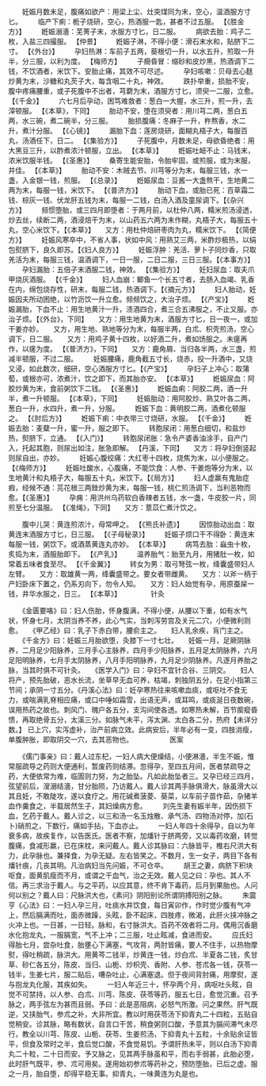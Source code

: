 <!-- { "loadSidebar": true } -->
　　妊娠月数未足，腹痛如欲产：用梁上尘、灶突煤同为末，空心，温酒服方寸匕。
　　临产下痢：栀子烧研，空心，热酒服一匙，甚者不过五服。 【《胜金方》】
　　姙娠溺濇：芜菁子末，水服方寸匕，日二服。
　　病欲去胎：鸡子二枚，入盐三四撮服。 【仲景】
　　姙娠子淋，不得小便：滑石末水和，贴脐下二寸。 【《外台》】
　　孕妇热淋：车前子五两，葵根切一升，以水五升，煎取一升半，分三服，以利为度。 【梅师方】
　　子癎昏冒：缩砂和皮炒黑，热酒调下二钱，不饮酒者，米饮下。安胎止痛，其效不可尽述。
　　孕妇咳嗽：贝母去心麸炒黄为末，沙糖和丸芡子大，每含咽二十丸，神效。
　　跌扑举重，损胎不安，腹中疼痛腰重，或子死腹中不出者，芎藭为末，酒服方寸匕，须臾一二服，立愈。【《千金》】
　　六七月后孕动，困笃难救者：葱白一大握，水三升，煎一升，去滓顿服。 【《本草》，下同】
　　胎动不安，堕在须臾者：用川芎二两，葱白五两，水三碗，煮二碗半，分三服。
　　胎损腹痛：冬麻子一升，杵熬香，水二升，煮汁分服。 【《心镜》】
　　漏胎下血：莲房烧研，面糊丸梧子大，每服百丸，汤酒任下，日二。 【《集验方》】
　　子死腹中，月数未足，母欲昏绝者：用大黑豆三升，以酢煮浓汁顿服，立出。 【《本草》】
　　姙娠吐衄不止：马钱末，浓米饮服半钱。 【《圣惠》】
　　桑寄生能安胎，令胎牢固，或煎服，或为末服，并佳。 【《本草》】
　　胎动不安：木贼去节、川芎等分为末，每服三钱，水一盏，入金银一钱，煎服。 【《总录》】
　　姙娠尿血：豆酱一大盏熬干，生地黄二两为末，每服一钱，米饮下。 【《普济方》】
　　胎动下血，或胎已死：百草霜二钱、棕灰一钱、伏龙肝五钱为末，每服一二钱，白汤入酒及童尿调下。【《杂兴方》】
　　频惯堕胎，或三四月即堕者：于两月前，以杜仲八两，糯米煎汤浸透，炒去丝，续断二两，酒浸焙干为末，以山药五六两为末作糊，丸梧子大，每服五十丸，空心米饮下。【《本草》】　　又方：用杜仲焙研枣肉为丸，糯米饮下。 【《简便方》】
　　妊娠风寒卒中，不省人事，状如中风：用熟艾三两，米酢炒极热，以绢包熨脐下，良久即苏。【《妇人良方》】
　　妊娠浮肿：羌活、萝卜子同炒香，只取羌活为末，每服三钱，温酒调下，一日一服，二日二服，三日三服。【《本事方》】
　　孕妇漏胎：五倍子末酒服二钱，神效。 【《集验方》】
　　妊妇尿血：取夫爪甲烧灰酒服。 【《千金》】
　　妇人血崩：鲫鱼一个长五寸者，去肠入血竭、乳香在内，绵包烧存性，研末，每服二钱，热酒调下。【《摘元方》】
　　妇人胎动，妊娠因夫所动困绝，以竹沥饮一升立愈。频频饮之，大治子烦。 【《产宝》】
　　姙娠漏胎，下血不止：用生地黄汁一升，渍酒四合，煮三合五沸服之，不止又服。亦治子烦。【《外台》，下同】　　又方：用生地黄为末，酒服方寸匕，日一夜一，或加干姜亦妙。　　又方，用生地、熟地等分为末，每服半两，白朮、枳壳煎汤，空心调下，日二服。　　又方：用鸡子黄十四枚，以好酒二升，煮如饧服之。未瘥再作，以瘥为度。 【《普济方》，下同】　　又方：鹿角屑、当归各半两，水三盏，煎减半顿服，不过二服。
　　妊娠腰痛，鹿角截五寸长，烧赤，投一升酒中，又烧又浸，如此数次，细研，空心酒服方寸匕。【《产宝》】
　　孕妇子上冲心：取蒲萄，或根亦可，浓煮汁，饮之即下，而其胎亦安。 【《本草》】
　　姙娠尿血：阿胶炒黄为末，食前粥饮下二钱。 【《圣惠》】
　　姙娠血痢：阿胶二两，酒一升半，煮一升顿服。 【《本草》，下同】
　　妊娠胎动：用阿胶炒、熟艾叶各二两，葱白一升，水四升，煮一升，分服。
　　姙娠下血：黄明胶二两，酒煮化顿服之。 【《肘后方》】
　　姙娠下痢：中衣带三寸烧研，水服。 【《千金》】
　　姙娠去胎：麦糵一升，蜜一升，服之即下。
　　转胞尿闭：用葱白细切，和盐炒热，熨脐下，立通。 【《入门》】
　　转胞尿闭胀：急令产婆香油涂手，自产门入，托起其胞，则尿出如注，胀急即解。 【丹溪，下同】　　又方：将孕妇倒竖起则尿自出，亦妙。
　　妊娠心腹绞痛：大红枣十四枚，烧焦为末，以小便服之。 【《梅师方》】
　　妊娠吐酸水，心腹痛，不能饮食：人参、干姜炮等分为末，以生地黄汁和丸梧子大，每服五十丸，米饮下。【《局方》】
　　妇人虚羸有鬼胎症瘕，经候不通：芫花根三两銼炒黄为末，每服一钱，桃仁煎汤调下，当利恶物而愈。【《圣惠》】
　　孕痈：用洪州乌药软白香辣者五钱，水一盏，牛皮胶一片，同煎至七分温服。 【《准绳》，下同】　　又方：薏苡仁煮汁饮之。

　　腹中儿哭：黄连煎浓汁，母常呷之。 【《熊氏补遗》】
　　因惊胎动出血：取黄连末酒服方寸匕，日三服。 【《子母秘录》】
　　妊娠子烦口干不得卧：黄连末每服一钱，粥饮下。或酒蒸黄连丸亦妙。 【《本草》】
　　病笃去胎：蝱虫十枚，炙捣为末，酒服胎即下。 【《产乳》】
　　温养胎气：胎至九月，用猪肚一枚，如常着五味者食至尽。 【《千金翼》】
　　转女为男：取弓弩弦一枚，绛囊盛带妇人左臂。　　又方：取雄黄一两，绛囊盛带之。要女者带雌黄。　　又方：以斧一柄于产妇卧床下置之，仍系刃向下，勿令人知。　　又方：妇人始觉有孕，用原蚕屎一钱，井华水服之，日三。 【《本草》】
　　　　针灸

　　《金匮要咯》曰：妇人伤胎，怀身腹满，不得小便，从腰以下重，如有水气状，怀身七月，太阴当养不养，此心气实，当刺泻劳宫及关元二穴，小便微利则愈。　　《甲乙经》曰：乳子下赤白带，腰俞主之。　　妇人乳余疾，肓门主之。
　　《千金方》曰：妊娠三月胎欲堕，灸膝下一寸七壮。　　妊娠一月，足厥阴脉养，二月足少阳脉养，三月手心主脉养，四月手少阳脉养，五月足太阴脉养，六月足阳明脉养，七月手太阴脉养，八月手阳明脉养，九月足少阴脉养。凡逐月养胎之脉，当其时俱不可针灸。　　《医学入门》曰：孕妇不宜针合谷、三阴交。　　妇人将产，预先胎破，恶水长流，坐草早无血可养，枯竭，刺独阴五分，在足小指第三节间；承阴一寸五分。《丹溪心法》曰：妊孕寒热往来咳嗽血痰，或呕吐不食无力，或喘满乳脊相应痛，或口中唾如霜雪，出语无声，或耳鸣，或痰涎日夜数碗，误用热药之故也。刺风门、魄户各五分，支沟间使各透。如寒热未解，百节瘈瘲昏愦，再取绝骨五分，太溪三分。如脉气未平，泻太渊、太白各二分，热府【未详分数。】 已上穴，实泻虚补，治产前病立效。此病安后，半年必有一变，四肢消瘦，单腹肿胀，即取阴交一穴，去其恶物也。
　　　　　医案

　　《儒门事亲》曰：戴人过东杞，一妇人病大便燥结，小便淋濇，半生不娠，惟常服疏导之药则大便通利，暂废药则结滞。忽得孕，至四五月间，医者禁疏导之药，大便依常为难，临圊则力努，为之胎坠。凡如此胎坠者三。又孕已经三四月，弦望前后，溲溺结濇，甘分胎陨，乃访戴人。戴人诊其两手脉俱滑大，脉虽滑大以其且妊，不敢陡攻，遂以食疗之。用花碱煮菠菱、葵菜，以车前子苗作茹，杂猪羊血作羹食之，半载居然生子，其妇燥病方愈。
　　刘先生妻有娠半年，因伤损下血，乞药于戴人。戴人诊之，以三和汤一名玉烛散、承气汤、四物汤对停，加(石卜)硝煎之，下数行，痛如手拈，下血亦止。
　　一妇人年四十余得孕，自以为年衰多病，故疾复作，以告医氏。医者不察，加燔针于脐两旁，又以毒药攻磨，转觉腹痛，食减形羸，已在床枕，来问戴人。戴人诊其脉曰：六脉皆平，椎右尺洪大有力，此孕脉也。兼择食，为孕无疑。左右皆笑之。不数月，生一女子，两目下各有燔针痕，几丧其明。凡治病妇当先问娠，不可仓卒。
　　胡王之妻，病脐下积块呕食，面黄肌瘦而不月，或谓之干血气，治之无效。戴人见之曰：孕也。其人不信。再三求治于戴人。与之平药，以应其意，终不肯下毒药，后月到果胎也。人问何以别之？戴人曰：尺脉洪大也，《素问》阴阳别论所谓阴搏阳别之脉。
　　朱震亨《心法》曰：一妇人孕三月，吐痰水并饮食，每日寅卯作，作时觉少腹有气冲上，然后膈满而吐，面赤微躁，头眩，卧不起床，四肢疼，微渴，此肝火挟冲脉之火冲上也。一日甚，一日轻。脉和，右寸脉洪大。百药不效者将二月。偶用沉香磨水化抱龙丸，一服膈宽，气不上冲；二三服，吐止眩减，食进而安。
　　应氏妇得胎七月，尝杂吐食，胎壅心下满塞，气攻背，两肘皆痛，要人不住手，以热物摩熨，得吐稍疏，脉洪大。用黄芩二钱半，炒黄连一钱，炒白朮、半夏各二钱，炙甘草、砂仁各五分，陈皮、当归、山栀、炒枳壳、香附、人参、苍朮各一钱，茯苓一钱半，生姜七片，服二贴后，嘈杂吐止，心满塞退。但于夜间背肘痛，用摩熨，遂与抱龙丸化服，其疾如失。
　　一妇人年近三十，怀孕两个月，病呕吐头眩，自觉不可禁持，以人参、白朮、川芎、陈皮、茯苓等药，服五七日，愈觉沉重。召予脉之，两手弦左为甚而且弱。予曰：此是恶阻病，必怒气所激。问之果然。肝气既逆，又挟胎气，参朮之补，大非所宜。教以时用茯苓汤下抑青丸二十四粒，五贴自觉稍安。诊其脉，略有数状，自言口干苦，稍食粥则口酸，予意其为膈间滞气未尽行，教全以川芎、陈皮、山栀、茯苓、生姜煎汤，下抑青丸十五粒，十余贴余证皆平，但食及常时之半，食后觉口酸，不食觉易饥。予谓肝热未平，则以白汤下抑青丸二十粒，二十日而安。予又脉之，见其两手脉虽和平，而右手弱甚，此胎必堕，此时肝气既平，参、朮可用矣。遂用始初参朮等药补之，预防堕胎，已后之虚。服之一月，胎自堕，却得平稳无事。抑青丸，一味黄连为丸是也。
